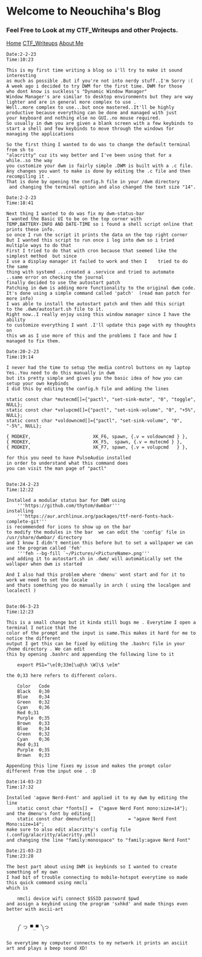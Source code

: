 # Welcome to Neouchiha's Blog

### Feel Free to Look at my CTF_Writeups and other Projects.

[Home](https://npranav7619.github.io/)
[CTF_Writeups](https://npranav7619.github.io/CTF_Writeups)
[About Me](https://npranav7619.github.io/Aboutme)

	Date:2-2-23
	Time:10:23

	This is my first time writing a blog so i'll try to make it sound interesting 
	as much as possible .But if you're not into nerdy stuff..I'm Sorry :(
	A week ago i decided to try DWM for the first time. DWM for those 
	who dont know is suckless's "Dynamic Window Manager"
	Window Manager's are similar to desktop environments but they are way 
	lighter and are in general more complex to use .
	Well..more complex to use...but once mastered..It'll be highly 
	productive because everything can be done and managed with just
	your keyboard and nothing else no GUI..no mouse required.
	So usually in dwm you are given a blank screen with a few keybinds to 
	start a shell and few keybinds to move through the windows for managing the applications 

	So the first thing I wanted to do was to change the default terminal from sh to
	"alacritty" cuz its way better and I've been using that for a while..so the way
	you customize your dwm is fairly simple .DWM is built with a .c file.
	Any changes you want to make is done by editing the .c file and then recompiling it .
	That is done by opening the config.h file in your /dwm directory
	 and changing the terminal option and also changed the text size "14".

	Date:2-2-23
	Time:18:41

	Next thing I wanted to do was fix my dwm-status-bar 
	I wanted the Basic UI to be on the top corner with 
	TEMP,BATTERY-INFO AND DATE-TIME so i found a shell script online that prints these info.
	so once I run the script it prints the data on the top right corner 
	But I wanted this script to run once i log into dwm so i tried multiple ways to do that 
	First I tried to do that with cron because that seemed like the simplest method  but since 
	I use a display manager it failed to work and then I 	tried to do the same 
	thing with systemd ...created a .service and tried to automate
	..same error on checking the journal 
	finally decided to use the autostart patch 
	Patching in dwm is adding more functionality to the original dwm code.
	It's done using a simple command called 'patch'  (read man patch for more info)
	I was able to install the autostart patch and then add this script 
	to the .dwm/autostart.sh file to it.
	Right now..I really enjoy using this window manager since I have the ability
	to customize everything I want .I'll update this page with my thoughts on 
	this wm as I use more of this and the problems I face and how I managed to fix them.
	
	Date:20-2-23
	Time:19:14
	
	I never had the time to setup the media control buttons on my laptop 
	Yes..You need to do this manually in dwm
	but its pretty simple and gives you the basic idea of how you can setup your own keybinds
	I did this by editing the config.h file and adding the lines
	
	static const char *mutecmd[]={"pactl", "set-sink-mute", "0", "toggle", NULL};
	static const char *volupcmd[]={"pactl", "set-sink-volume", "0", "+5%", NULL};
	static const char *voldowncmd[]={"pactl", "set-sink-volume", "0", "-5%", NULL};
	
	{ MODKEY,                       XK_F6, spawn, {.v = voldowncmd } },
	{ MODKEY,                       XK_F5,  spawn, {.v = mutecmd } },
	{ MODKEY,                       XK_F7, spawn, {.v = volupcmd   } },
	
	for this you need to have PulseAudio installed
	in order to understand what this command does
	you can visit the man page of "pactl"
	
	
	Date:24-2-23
	Time:12:22
	
	Installed a modular status bar for DWM using 
		'''https://github.com/thytom/dwmbar'''
	installing 
		'''https://aur.archlinux.org/packages/ttf-nerd-fonts-hack-complete-git''' 
	is recommended for icons to show up on the bar
	to modify the modules in the bar  we can edit the 'config' file in /usr/share/dwmbar/ directory
	and I know I didn't mention this before but to set a wallpaper we can use the program called 'feh'
		'''feh --bg-fill `~/Pictures/<PictureName>.png'''
	and adding it to autostart.sh in .dwm/ will automatically set the wallaper when dwm is started
	
	And I also had this problem where 'dmenu' wont start and for it to work we need to set the locale 
	and thats something you do manually in arch ( using the localgen and localectl )
	
	
	Date:06-3-23
	Time:12:23
	
	This is a small change but it kinda still bugs me . Everytime I open a terminal I notice that the 
	color of the prompt and the input is same.This makes it hard for me to notice the different 
	output I get this can be fixed by editing the .bashrc file in your /home directory . We can edit 
	this by opening .bashrc and appending the following line to it
	
		export PS1="\e[0;33m[\u@\h \W]\$ \e[m"
	
	the 0;33 here refers to different colors.
	
		Color	Code
		Black	0;30
		Blue	0;34
		Green	0;32
		Cyan	0;36
		Red	0;31
		Purple	0;35
		Brown	0;33
		Blue	0;34
		Green	0;32
		Cyan	0;36
		Red	0;31
		Purple	0;35
		Brown	0;33
	
	Appending this line fixes my issue and makes the prompt color different from the input one . :D 
	
	Date:14-03-23
	Time:17:32
	
	Installed 'agave Nerd-Font' and applied it to my dwm by editing the line
		static const char *fonts[] =  {"agave Nerd Font mono:size=14"};
	and the dmenu's font by editing 
		static const char dmenufont[]            = "agave Nerd Font Mono:size=14";
	make sure to also edit alacritty's config file (.config/alacritty/alacritty.yml)
	and changing the line "family:monospace" to "family:agave Nerd Font"
	
	Date:21-03-23
	Time:23:28
	
	The best part about using DWM is keybinds so I wanted to create something of my own
	I had bit of trouble connecting to mobile-hotspot everytime so made this quick command using nmcli
	which is 
	
		nmcli device wifi connect $SSID password $pwd
	and assign a keybind using the program 'sxhkd' and made things even better with ascii-art 
	

		༼ つ ▀_▀ ༽つ
		
	So everytime my computer connects to my network it prints an asciit art and plays a beep sound XD! 
	
